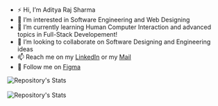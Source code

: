 - :zap: Hi, I’m Aditya Raj Sharma
- 👀 I’m interested in Software Engineering and Web Designing
- 🌱 I’m currently learning Human Computer Interaction and advanced topics in Full-Stack Developement!
- 💞️ I’m looking to collaborate on Software Designing and Engineering ideas
- 📫 Reach me on my [LinkedIn](https://www.linkedin.com/in/aditya-raj-sharma-16a4581b6/) or my [Mail](mailto:arsharma@ucsd.edu)
- 💞️ Follow me on [Figma](https://www.figma.com/@adityarajsharma)
<!---
Rebooting-Me/Rebooting-Me is a ✨ special ✨ repository because its `README.md` (this file) appears on your GitHub profile.
You can click the Preview link to take a look at your changes.
--->
![Repository's Stats](https://github-readme-stats.vercel.app/api?username=Rebooting-Me&show_icons=true) <br /><br />
![Repository's Stats](https://github-readme-stats.vercel.app/api/top-langs/?username=Rebooting-Me&show_icons=true&theme=tokyonight)
